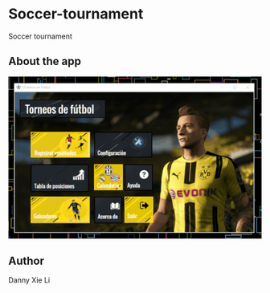 # Soccer-tournament
Soccer tournament

## About the app

![About](demo/about.gif)

## Author
Danny Xie Li
